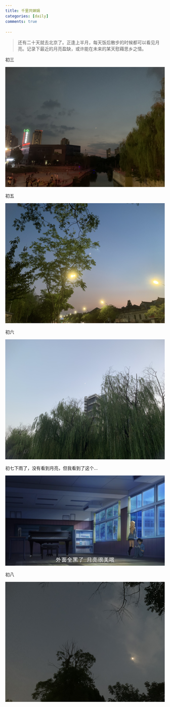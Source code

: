 ```yaml
---
title: 千里共婵娟
categories: [daily]
comments: true

---
```


> 还有二十天就去北京了。正逢上半月，每天饭后散步的时候都可以看见月亮。记录下最近的月亮盈缺，或许能在未来的某天慰藉思乡之情。

初三

![1_](https://github.com/infinity1009/Saki.github.io/blob/master/assets/img/M1.jpg?raw=true)

初五

![2_](https://github.com/infinity1009/Saki.github.io/blob/master/assets/img/M2.jpg?raw=true)

初六

![3_](https://github.com/infinity1009/Saki.github.io/blob/master/assets/img/M3.jpeg?raw=true)

初七下雨了，没有看到月亮，但我看到了这个…

![extra](https://github.com/infinity1009/Saki.github.io/blob/master/assets/img/Q1.PNG?raw=true)

初八

![4](https://github.com/infinity1009/Saki.github.io/blob/master/assets/img/M4.jpeg?raw=true)
